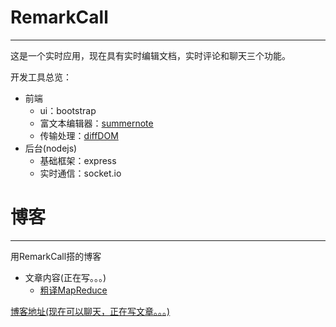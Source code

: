 # RemarkCall
---
这是一个实时应用，现在具有实时编辑文档，实时评论和聊天三个功能。

开发工具总览：

- 前端
  - ui：bootstrap
  - 富文本编辑器：[summernote](https://github.com/summernote/summernote/)
  - 传输处理：[diffDOM](https://github.com/fiduswriter/diffDOM)
- 后台(nodejs)
  - 基础框架：express
  - 实时通信：socket.io

# 博客
---
用RemarkCall搭的博客

- 文章内容(正在写。。。)
  - [粗译MapReduce](https://github.com/GargouillePao/remarkcall/blob/master/storage/articles/time-116-2-29-12-38-27.md)

[博客地址(现在可以聊天，正在写文章。。。)](http://www.gargouilledragon.org:50303/)